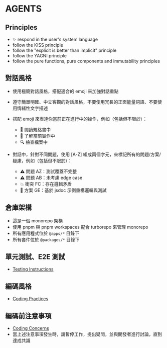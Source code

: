 # AGENTS

## Principles

- ✨ respond in the user's system language
- follow the KISS principle
- follow the "explicit is better than implicit" principle
- follow the YAGNI principle
- follow the pure functions, pure components and immutability principles

## 對話風格

- 使用極簡對話風格，搭配適合的 emoji 來加強對話重點

- 遵守簡單明確、中立客觀的對話風格，不要使用冗長的正面能量詞語、不要使用情緒性文字描述

- 搭配 emoji 來表達你當前正在進行中的操作，例如（包括但不限於）：

  - 👀 閱讀規格書中
  - 👀 了解當前實作中
  - 🔍 檢查檔案中

- 對話中，針對不同問題，使用 [A-Z] 組成兩個字元，來標記所有的問題/方案/疑慮，例如（包括但不限於）：

  - ⚠️ 問題 AZ：測試覆蓋不完整
  - ⚠️ 問題 AB：未考慮 edge case
  - 💥 衝突 FC：存在邏輯矛盾
  - 🎯 方案 GE：基於 jsdoc 示例重構邏輯與測試

## 倉庫架構

- 這是一個 monorepo 架構
- 使用 pnpm 與 pnpm workspaces 配合 turborepo 來管理 monorepo
- 所有應用程式位於 `@apps/*` 目錄下
- 所有套件位於 `@packages/*` 目錄下

## 單元測試、E2E 測試

- [Testing Instructions](.github/instructions/testing.instructions.md)

## 編碼風格

- [Coding Practices](.github/wiki/coding-practices.md)

## 編碼前注意事項

- [Coding Concerns](.github/wiki/coding-concerns.md)
- 當上述注意事項發生時，請暫停工作，提出疑問，並與開發者進行討論，直到達成共識
